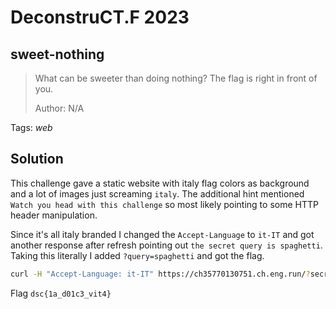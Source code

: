 # DeconstruCT.F 2023

## sweet-nothing

> What can be sweeter than doing nothing? The flag is right in front of you.
>
>  Author: N/A
>

Tags: _web_

## Solution
This challenge gave a static website with italy flag colors as background and a lot of images just screaming `italy`. The additional hint mentioned `Watch you head with this challenge` so most likely pointing to some HTTP header manipulation.

Since it's all italy branded I changed the `Accept-Language` to `it-IT` and got another response after refresh pointing out `the secret query is spaghetti`. Taking this literally I added `?query=spaghetti` and got the flag.

```bash
curl -H "Accept-Language: it-IT" https://ch35770130751.ch.eng.run/?secret=spaghetti
```

Flag `dsc{1a_d01c3_vit4}`